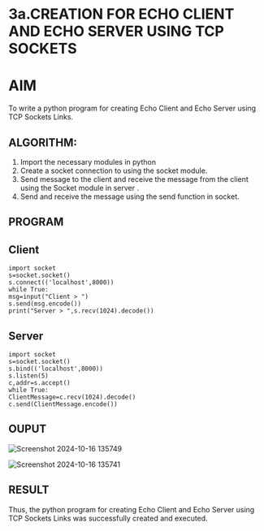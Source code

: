 # 3a.CREATION FOR ECHO CLIENT AND ECHO SERVER USING TCP SOCKETS
# AIM
To write a python program for creating Echo Client and Echo Server using TCP
Sockets Links.
## ALGORITHM:
1. Import the necessary modules in python
2. Create a socket connection to using the socket module.
3. Send message to the client and receive the message from the client using the Socket module in
 server .
4. Send and receive the message using the send function in socket.
## PROGRAM

## Client
```
import socket
s=socket.socket()
s.connect(('localhost',8000))
while True:
msg=input("Client > ")
s.send(msg.encode())
print("Server > ",s.recv(1024).decode())
```

## Server
```
import socket
s=socket.socket()
s.bind(('localhost',8000))
s.listen(5)
c,addr=s.accept()
while True:
ClientMessage=c.recv(1024).decode()
c.send(ClientMessage.encode())
```
## OUPUT
![Screenshot 2024-10-16 135749](https://github.com/user-attachments/assets/85df924d-9dd0-4a7c-9bb3-60530432e86c)

![Screenshot 2024-10-16 135741](https://github.com/user-attachments/assets/c13fdaf7-2049-4580-944c-cce1a3395c17)


## RESULT
Thus, the python program for creating Echo Client and Echo Server using TCP Sockets Links 
was successfully created and executed.
